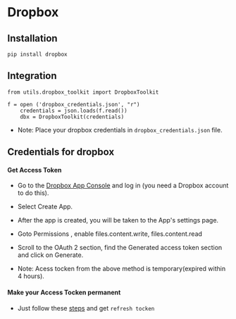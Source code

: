 # Dropbox

## Installation
```
pip install dropbox
```
## Integration
```
from utils.dropbox_toolkit import DropboxToolkit

f = open ('dropbox_credentials.json', "r")  
    credentials = json.loads(f.read())
    dbx = DropboxToolkit(credentials)
```
* Note: Place your dropbox credentials in `dropbox_credentials.json` file.

## Credentials for dropbox 

#### Get Access Token
* Go to the [Dropbox App Console](https://www.dropbox.com/developers/apps) and log in (you need a Dropbox account to do this).
* Select Create App.
*  After the app is created, you will be taken to the App's settings page.
*  Goto Permissions , enable files.content.write, files.content.read
*  Scroll to the OAuth 2 section, find the Generated access token section and click on Generate.

* Note: Acess tocken from the above method is temporary(expired within 4 hours).

#### Make your Access Tocken permanent
* Just follow these [steps](https://stackoverflow.com/questions/70641660/how-do-you-get-and-use-a-refresh-token-for-the-dropbox-api-python-3-x) and get `refresh tocken`
